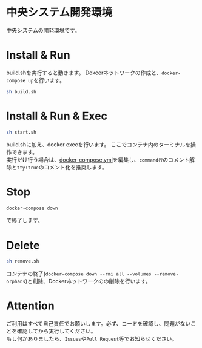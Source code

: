 # 中央システム開発環境
中央システムの開発環境です。

# Install & Run
build.shを実行すると動きます。
Dokcerネットワークの作成と、`docker-compose up`を行います。
```sh
sh build.sh
```

# Install & Run & Exec
```sh
sh start.sh
```
build.shに加え、docker execを行います。
ここでコンテナ内のターミナルを操作できます。  
実行だけ行う場合は、[docker-compose.yml](https://github.com/s-project2021/SC_DevelopEnv/blob/develop/docker-compose.yml)を編集し、`command行`のコメント解除と`tty:true`のコメント化を推奨します。

# Stop
```sh
docker-compose down
```
で終了します。

# Delete
```sh
sh remove.sh
```
コンテナの終了(`docker-compose down --rmi all --volumes --remove-orphans`)と削除、Dockerネットワークのの削除を行います。

# Attention
ご利用はすべて自己責任でお願いします。必ず、コードを確認し、問題がないことを確認してから実行してください。  
もし何かありましたら、`Issues`や`Pull Request`等でお知らせください。

